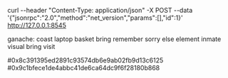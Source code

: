 curl  --header "Content-Type: application/json" -X POST --data '{"jsonrpc":"2.0","method":"net_version","params":[],"id":1}' http://127.0.0.1:8545 

ganache:
coast laptop basket bring remember sorry else element inmate visual bring visit

#0x8c391395ed2891c93574db6e9ab02fb9d13c6125
#0x9c1bfece1de4abbc41de6ca64dc9f6f28180b868
